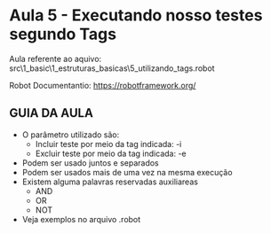 # Aula 5 - Executando nosso testes segundo Tags
Aula referente ao aquivo: src\1_basic\1_estruturas_basicas\5_utilizando_tags.robot

Robot Documentantio: https://robotframework.org/

## GUIA DA AULA
- O parâmetro utilizado são:
    - Incluir teste por meio da tag indicada: -i
    - Excluir teste por meio da tag indicada: -e
- Podem ser usado juntos e separados
- Podem ser usados mais de uma vez na mesma execução
- Existem alguma palavras reservadas auxiliareas
    - AND
    - OR
    - NOT
- Veja exemplos no arquivo .robot